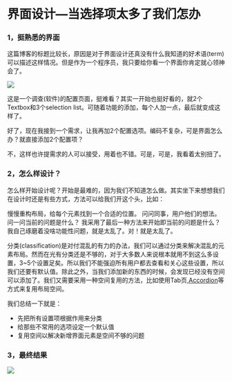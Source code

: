 界面设计—当选择项太多了我们怎办
=====

### 1，挺熟悉的界面

这篇博客的标题比较长，原因是对于界面设计还真没有什么我知道的好术语(term)可以描述这样情况。但是作为一个程序员，我只要给你看一个界面你肯定就心领神会了。

![](http://images.cnblogs.com/cnblogs_com/Jerry-Chou/201209/201209261434103310.png)

这是一个调查(软件)的配置页面，挺难看？其实一开始也挺好看的，就2个Textbox和3个selection list。可随着功能的添加，每个人加一点，最后就变成这样了。

好了，现在我接到一个需求，让我再加2个配置选项。编码不复杂，可是界面怎么办？就直接添加2个配置项？

不，这样也许提需求的人可以接受，用着也不错。可是，可是，我看着太别扭了。

### 2，怎么样设计？

怎么样开始设计呢？开始是最难的，因为我们不知道怎么做。其实坐下来想想我们在设计时还是有些方式，方法可以给我们开这个头，比如：

慢慢重构布局，给每个元素找到一个合适的位置。
问问同事，用户他们的想法。
问一问当前的问题是什么？
我采用了最后一种方法来开始即当前的问题是什么？我自己琢磨着没啥功能性问题，就是太乱了。对！就是太乱了。

分类(classification)是对付混乱的有力的办法，我们可以通过分类来解决混乱的元素布局。然而在光有分类还是不够的，对于大多数人来说根本就用不到这么多设置，3~5个设置足矣。所以我们不能强迫所有用户都去查看和关心这些设置，所以我们还要有默认值。除此之外，当我们添加新的东西的时候，会发现已经没有空间可以添加了。我们又需要采用一种空间复用的方法，比如使用Tab页,[Accordion](http://developer.yahoo.com/ypatterns/navigation/accordion.html)等方式来复用布局空间。

我们总结一下就是：

- 先把所有设置项根据作用来分类
- 给那些不常用的选项设定一个默认值
- 复用空间以解决新增界面元素是空间不够的问题

### 3，最终结果

![](http://images.cnblogs.com/cnblogs_com/Jerry-Chou/201210/201210111210468839.png)
